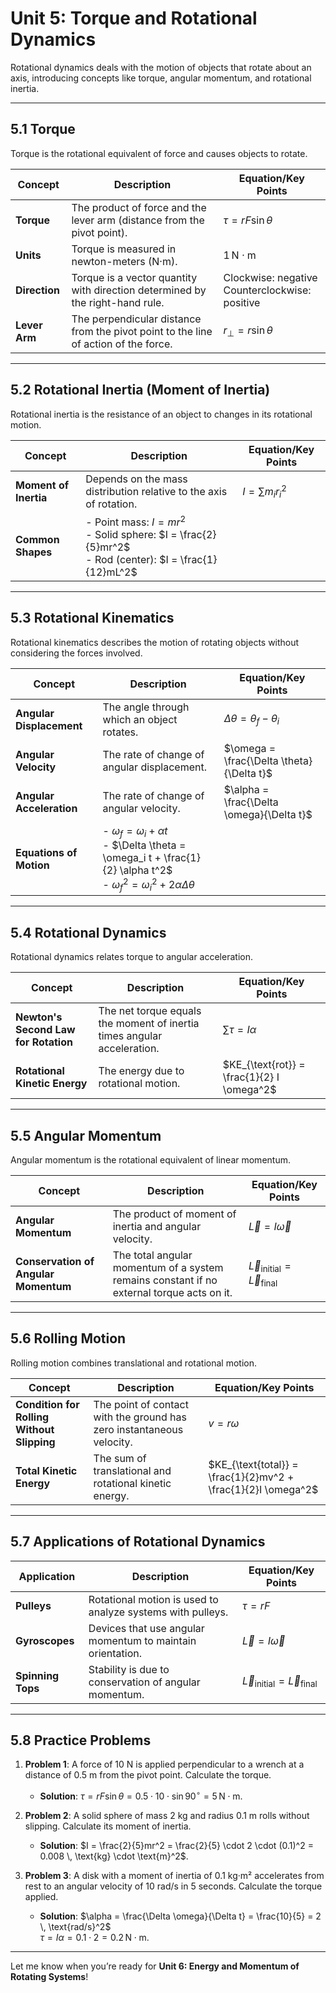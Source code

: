 # Unit 5: Torque and Rotational Dynamics

Rotational dynamics deals with the motion of objects that rotate about an axis, introducing concepts like torque, angular momentum, and rotational inertia.

---

## 5.1 Torque

Torque is the rotational equivalent of force and causes objects to rotate.

| **Concept**               | **Description**                                                                 | **Equation/Key Points**                                                                 |
|--------------------------|---------------------------------------------------------------------------------|-----------------------------------------------------------------------------------------|
| **Torque**                | The product of force and the lever arm (distance from the pivot point).         | $\tau = rF \sin \theta$                                                                |
| **Units**                 | Torque is measured in newton-meters (N·m).                                      | $1 \, \text{N} \cdot \text{m}$                                                         |
| **Direction**             | Torque is a vector quantity with direction determined by the right-hand rule.   | Clockwise: negative <br> Counterclockwise: positive                                     |
| **Lever Arm**             | The perpendicular distance from the pivot point to the line of action of the force. | $r_{\perp} = r \sin \theta$                                                            |

---

## 5.2 Rotational Inertia (Moment of Inertia)

Rotational inertia is the resistance of an object to changes in its rotational motion.

| **Concept**               | **Description**                                                                 | **Equation/Key Points**                                                                 |
|--------------------------|---------------------------------------------------------------------------------|-----------------------------------------------------------------------------------------|
| **Moment of Inertia**     | Depends on the mass distribution relative to the axis of rotation.              | $I = \sum m_i r_i^2$                                                                   |
| **Common Shapes**         | - Point mass: $I = mr^2$ <br> - Solid sphere: $I = \frac{2}{5}mr^2$ <br> - Rod (center): $I = \frac{1}{12}mL^2$ |                                                                                         |

---

## 5.3 Rotational Kinematics

Rotational kinematics describes the motion of rotating objects without considering the forces involved.

| **Concept**               | **Description**                                                                 | **Equation/Key Points**                                                                 |
|--------------------------|---------------------------------------------------------------------------------|-----------------------------------------------------------------------------------------|
| **Angular Displacement**  | The angle through which an object rotates.                                      | $\Delta \theta = \theta_f - \theta_i$                                                  |
| **Angular Velocity**      | The rate of change of angular displacement.                                     | $\omega = \frac{\Delta \theta}{\Delta t}$                                              |
| **Angular Acceleration**  | The rate of change of angular velocity.                                         | $\alpha = \frac{\Delta \omega}{\Delta t}$                                              |
| **Equations of Motion**   | - $\omega_f = \omega_i + \alpha t$ <br> - $\Delta \theta = \omega_i t + \frac{1}{2} \alpha t^2$ <br> - $\omega_f^2 = \omega_i^2 + 2 \alpha \Delta \theta$ |                                                                                         |

---

## 5.4 Rotational Dynamics

Rotational dynamics relates torque to angular acceleration.

| **Concept**               | **Description**                                                                 | **Equation/Key Points**                                                                 |
|--------------------------|---------------------------------------------------------------------------------|-----------------------------------------------------------------------------------------|
| **Newton's Second Law for Rotation** | The net torque equals the moment of inertia times angular acceleration.      | $\sum \tau = I \alpha$                                                                 |
| **Rotational Kinetic Energy** | The energy due to rotational motion.                                       | $KE_{\text{rot}} = \frac{1}{2} I \omega^2$                                             |

---

## 5.5 Angular Momentum

Angular momentum is the rotational equivalent of linear momentum.

| **Concept**               | **Description**                                                                 | **Equation/Key Points**                                                                 |
|--------------------------|---------------------------------------------------------------------------------|-----------------------------------------------------------------------------------------|
| **Angular Momentum**      | The product of moment of inertia and angular velocity.                         | $\vec{L} = I \vec{\omega}$                                                             |
| **Conservation of Angular Momentum** | The total angular momentum of a system remains constant if no external torque acts on it. | $\vec{L}_{\text{initial}} = \vec{L}_{\text{final}}$                                   |

---

## 5.6 Rolling Motion

Rolling motion combines translational and rotational motion.

| **Concept**               | **Description**                                                                 | **Equation/Key Points**                                                                 |
|--------------------------|---------------------------------------------------------------------------------|-----------------------------------------------------------------------------------------|
| **Condition for Rolling Without Slipping** | The point of contact with the ground has zero instantaneous velocity.       | $v = r \omega$                                                                         |
| **Total Kinetic Energy**  | The sum of translational and rotational kinetic energy.                        | $KE_{\text{total}} = \frac{1}{2}mv^2 + \frac{1}{2}I \omega^2$                          |

---

## 5.7 Applications of Rotational Dynamics

| **Application**           | **Description**                                                                 | **Equation/Key Points**                                                                 |
|--------------------------|---------------------------------------------------------------------------------|-----------------------------------------------------------------------------------------|
| **Pulleys**               | Rotational motion is used to analyze systems with pulleys.                     | $\tau = rF$                                                                            |
| **Gyroscopes**            | Devices that use angular momentum to maintain orientation.                      | $\vec{L} = I \vec{\omega}$                                                             |
| **Spinning Tops**         | Stability is due to conservation of angular momentum.                           | $\vec{L}_{\text{initial}} = \vec{L}_{\text{final}}$                                    |

---

## 5.8 Practice Problems

1. **Problem 1**: A force of 10 N is applied perpendicular to a wrench at a distance of 0.5 m from the pivot point. Calculate the torque.
   - **Solution**: $\tau = rF \sin \theta = 0.5 \cdot 10 \cdot \sin 90^\circ = 5 \, \text{N} \cdot \text{m}$.

2. **Problem 2**: A solid sphere of mass 2 kg and radius 0.1 m rolls without slipping. Calculate its moment of inertia.
   - **Solution**: $I = \frac{2}{5}mr^2 = \frac{2}{5} \cdot 2 \cdot (0.1)^2 = 0.008 \, \text{kg} \cdot \text{m}^2$.

3. **Problem 3**: A disk with a moment of inertia of 0.1 kg·m² accelerates from rest to an angular velocity of 10 rad/s in 5 seconds. Calculate the torque applied.
   - **Solution**: $\alpha = \frac{\Delta \omega}{\Delta t} = \frac{10}{5} = 2 \, \text{rad/s}^2$ <br> $\tau = I \alpha = 0.1 \cdot 2 = 0.2 \, \text{N} \cdot \text{m}$.

---

Let me know when you’re ready for **Unit 6: Energy and Momentum of Rotating Systems**!
